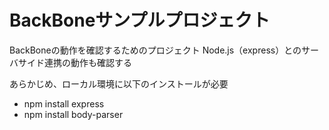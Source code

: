 BackBoneサンプルプロジェクト
============================
BackBoneの動作を確認するためのプロジェクト
Node.js（express）とのサーバサイド連携の動作も確認する

  あらかじめ、ローカル環境に以下のインストールが必要
* npm install express
* npm install body-parser
